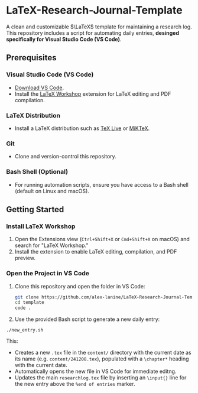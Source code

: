 # LaTeX-Research-Journal-Template

A clean and customizable $\LaTeX$ template for maintaining a research log. 
This repository includes a script for automating daily entries, **desinged specifically for Visual Studio Code (VS Code)**.

## Prerequisites

### Visual Studio Code (VS Code)
- [Download VS Code](https://code.visualstudio.com/).
- Install the [LaTeX Workshop](https://marketplace.visualstudio.com/items?itemName=James-Yu.latex-workshop) extension for LaTeX editing and PDF compilation.

### LaTeX Distribution
- Install a LaTeX distribution such as [TeX Live](https://www.tug.org/texlive/) or [MiKTeX](https://miktex.org/).

### Git
- Clone and version-control this repository.

### Bash Shell (Optional)
- For running automation scripts, ensure you have access to a Bash shell (default on Linux and macOS).

## Getting Started

### Install LaTeX Workshop
1. Open the Extensions view (`Ctrl+Shift+X` or `Cmd+Shift+X` on macOS) and search for "LaTeX Workshop."
2. Install the extension to enable LaTeX editing, compilation, and PDF preview.

### Open the Project in VS Code
1. Clone this repository and open the folder in VS Code:
   ```bash
   git clone https://github.com/alex-lanine/LaTeX-Research-Journal-Template.git
   cd template
   code .
   ```
2. Use the provided Bash script to generate a new daily entry:
  ```
  ./new_entry.sh
  ```

This:
- Creates a new `.tex` file in the `content/` directory with the current date as its name (e.g. `content/241208.tex`), populated with a `\chapter*` heading with the current date.
- Automatically opens the new file in VS Code for immediate editng.
- Updates the main `researchlog.tex` file by inserting an `\input{}` line for the new entry above the `%end of entries` marker. 